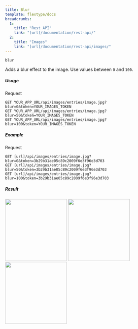 ```yaml
---
title: Blur
template: flextype/docs
breadcrumbs:
  1:
    title: "Rest API"
    link: "[url]/documentation/rest-api/"
  2:
    title: "Images"
    link: "[url]/documentation/rest-api/images/"
---
```


`blur`

Adds a blur effect to the image. Use values between `0` and `100`.

##### Usage

<div class="file-header">Request</div>

```http
GET YOUR_APP_URL/api/images/entries/image.jpg?blur=0&token=YOUR_IMAGES_TOKEN
GET YOUR_APP_URL/api/images/entries/image.jpg?blur=50&token=YOUR_IMAGES_TOKEN
GET YOUR_APP_URL/api/images/entries/image.jpg?blur=100&token=YOUR_IMAGES_TOKEN
```

##### Example

<div class="file-header">Request</div>

```http
GET [url]/api/images/entries/image.jpg?blur=0&token=3b29b31ae05c89c2009f6e3f96e3d703
GET [url]/api/images/entries/image.jpg?blur=50&token=3b29b31ae05c89c2009f6e3f96e3d703
GET [url]/api/images/entries/image.jpg?blur=100&token=3b29b31ae05c89c2009f6e3f96e3d703
```

##### Result

<img width="200" class="inline" src="[url]/api/images/entries/image.jpg?q=70&w=200&dpr=2&blur=0&token=3b29b31ae05c89c2009f6e3f96e3d703">
<img width="200" class="inline" src="[url]/api/images/entries/image.jpg?q=70&w=200&dpr=2&blur=50&token=3b29b31ae05c89c2009f6e3f96e3d703">
<img width="200" class="inline" src="[url]/api/images/entries/image.jpg?q=70&w=200&dpr=2&blur=100&token=3b29b31ae05c89c2009f6e3f96e3d703">
